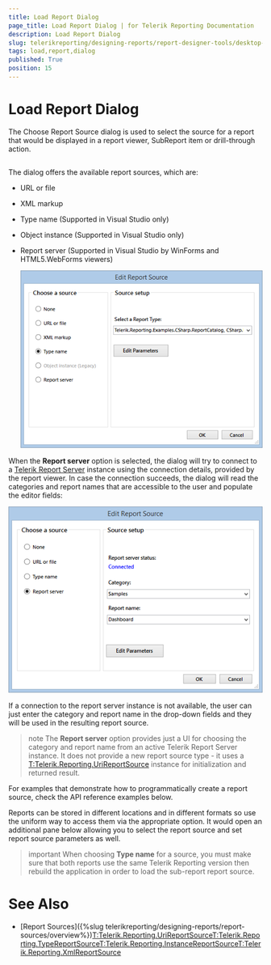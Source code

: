 ```yaml
---
title: Load Report Dialog
page_title: Load Report Dialog | for Telerik Reporting Documentation
description: Load Report Dialog
slug: telerikreporting/designing-reports/report-designer-tools/desktop-designers/tools/load-report-dialog
tags: load,report,dialog
published: True
position: 15
---
```


# Load Report Dialog



The Choose Report Source dialog is used to select the source for a report that would be displayed in a report viewer,
        SubReport item or drill-through action.
      

## 

The dialog offers the available report sources, which are:

* URL or file
            

* XML markup
            

* Type name (Supported in Visual Studio only)
            

* Object instance (Supported in Visual Studio only)
            

* Report server (Supported in Visual Studio by WinForms and HTML5.WebForms viewers)
              
  ![reportsource-dialog-winforms-viewer](images/reportsource-dialog-winforms-viewer.png)

When the __Report server__ option is selected, the dialog will try to connect to a
          [Telerik Report Server](http://docs.telerik.com/report-server/introduction)
          instance using the connection details, provided by the report viewer. In case the connection succeeds, the dialog will read the categories and report names that are accessible
          to the user and populate the editor fields:
          
  ![reportsource-dialog-html 5webforms-viewer](images/reportsource-dialog-html5webforms-viewer.png)

If a connection to the report server instance is not available, the user can just enter the category and report name in the drop-down fields and they will be used in the resulting report source.
        

>note The  __Report server__  option provides just a UI for choosing the category and report name from an active Telerik Report Server instance.            It does not provide a new report source type - it uses a [T:Telerik.Reporting.UriReportSource]() instance            for initialization and returned result.          


For examples that demonstrate how to programmatically create a report source, check the API reference examples below.

Reports can be stored in different locations and in different formats so use the uniform way to access
          them via the appropriate option. It would open an additional pane below allowing you to select the report source and
          set report source parameters as well.
        

>important When choosing  __Type name__  for a source, you must make sure that both reports use the same Telerik Reporting version then rebuild the application in order to load the sub-report report source.          


# See Also


 * [Report Sources]({%slug telerikreporting/designing-reports/report-sources/overview%})[T:Telerik.Reporting.UriReportSource]()[T:Telerik.Reporting.TypeReportSource]()[T:Telerik.Reporting.InstanceReportSource]()[T:Telerik.Reporting.XmlReportSource]()
